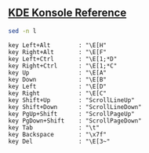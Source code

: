 [KDE Konsole Reference](https://docs.kde.org/stable5/en/konsole/konsole/konsole.pdf)
----

```bash
sed -n l
```

```
key Left+Alt        : "\E[H"
key Right+Alt       : "\E[F"
key Left+Ctrl       : "\E[1;*D"
key Right+Ctrl      : "\E[1;*C"
key Up              : "\E[A"
key Down            : "\E[B"
key Left            : "\E[D"
key Right           : "\E[C"
key Shift+Up        : "ScrollLineUp"
key Shift+Down      : "ScrollLineDown"
key PgUp+Shift      : "ScrollPageUp"
key PgDown+Shift    : "ScrollPageDown"
key Tab             : "\t"
key Backspace       : "\x7f"
key Del             : "\E[3~"
```
